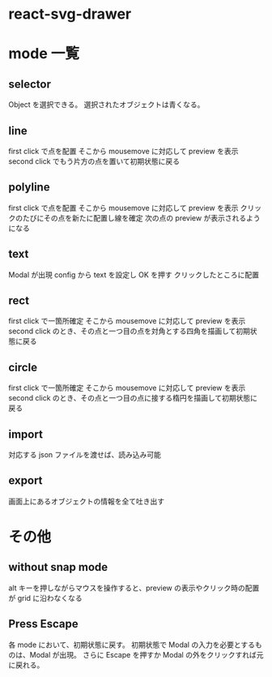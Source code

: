 # react-svg-drawer

# mode 一覧

## selector

Object を選択できる。
選択されたオブジェクトは青くなる。

## line

first click で点を配置
そこから mousemove に対応して preview を表示
second click でもう片方の点を置いて初期状態に戻る

## polyline

first click で点を配置
そこから mousemove に対応して preview を表示
クリックのたびにその点を新たに配置し線を確定
次の点の preview が表示されるようになる

## text

Modal が出現
config から text を設定し OK を押す
クリックしたところに配置

## rect

first click で一箇所確定
そこから mousemove に対応して preview を表示
second click のとき、その点と一つ目の点を対角とする四角を描画して初期状態に戻る

## circle

first click で一箇所確定
そこから mousemove に対応して preview を表示
second click のとき、その点と一つ目の点に接する楕円を描画して初期状態に戻る

## import

対応する json ファイルを渡せば、読み込み可能

## export

画面上にあるオブジェクトの情報を全て吐き出す

# その他

## without snap mode

alt キーを押しながらマウスを操作すると、preview の表示やクリック時の配置が grid に沿わなくなる

## Press Escape

各 mode において、初期状態に戻す。
初期状態で Modal の入力を必要とするものは、Modal が出現。
さらに Escape を押すか Modal の外をクリックすれば元に戻れる。

